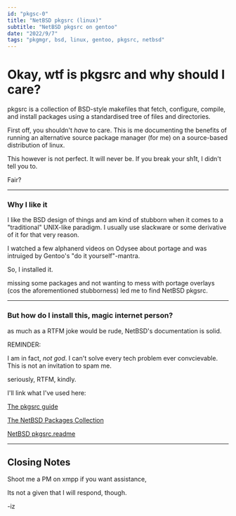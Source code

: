 ```yaml
---
id: "pkgsc-0"
title: "NetBSD pkgsrc (linux)"
subtitle: "NetBSD pkgsrc on gentoo"
date: "2022/9/7"
tags: "pkgmgr, bsd, linux, gentoo, pkgsrc, netbsd"
---
```

# Okay, wtf is pkgsrc and why should I care?

pkgsrc is a collection of BSD-style makefiles that fetch, configure, compile, and install packages using a standardised tree of files and directories.

First off, you shouldn't *have* to care. This is me documenting the benefits of running an alternative source package manager (for me) on a source-based distribution of linux.

This however is not perfect. It will never be. If you break your sh1t, I didn't tell you to.

Fair?

---

### Why I like it

I like the BSD design of things and am kind of stubborn when it comes to a "traditional" UNIX-like paradigm. I usually use slackware or some derivative of it for that very reason.

I watched a few alphanerd videos on Odysee about portage and was intruiged by Gentoo's "do it yourself"-mantra.

So, I installed it.

missing some packages and not wanting to mess with portage overlays (cos the aforementioned stubborness) led me to find NetBSD pkgsrc.

---

### But how do I install this, magic internet person?

as much as a RTFM joke would be rude, NetBSD's documentation is solid. 

REMINDER:

I am in fact, *not god*. I can't solve every tech problem ever convcievable. This is not an invitation to spam me.

seriously, RTFM, kindly.

I'll link what I've used here:

[The pkgsrc guide](http://www.netbsd.org/docs/pkgsrc/)

[The NetBSD Packages Collection](http://cdn.netbsd.org/pub/pkgsrc/current/pkgsrc/)

[NetBSD pkgsrc.readme](http://cdn.netbsd.org/pub/pkgsrc/current/pkgsrc/bootstrap/README.Linux)

---

## Closing Notes

Shoot me a PM on xmpp if you want assistance, 

Its not a given that I will respond, though.

-iz
